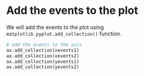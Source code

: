 # Add the events to the plot

We will add the events to the plot using `matplotlib.pyplot.add_collection()` function.

```python
# add the events to the axis
ax.add_collection(xevents1)
ax.add_collection(xevents2)
ax.add_collection(yevents1)
ax.add_collection(yevents2)
```
